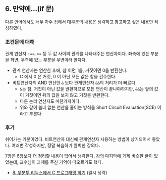 ## 6. 만약에...(if 문)

다른 언어에서도 너무 자주 접해서 대부분의 내용은 생략하고 참고하고 싶은 내용만 작성하였다.

### 조건문에 대해

관계 연산자 : `==`, `>=` 등 두 값 사이의 관계를 나타내주는 연산자이다. 좌측에 있는 부분을 좌변, 우측에 있는 부분을 우변이라 한다다.

- 관계 연산자는 연산한 후에, 참 이면 1을, 거짓이면 0을 반환한다.
  - C 에서 0 은 거짓, 0 이 아닌 모든 값은 참을 간주한다.
- 비트연산자의 AND 연산인 `&` 보다 관계연산자 `&&`의 처리가 더 빠르다.
  - `&`는 참, 거짓이 아닌 값을 반환하므로 모든 연산이 끝나야하지만, `&&`는 앞의 값이 거짓이면 뒤의 값을 보지 않고 거짓을 반환한다.
  - 다른 논리 연산자도 마찬가지이다.
  - 위와 같이 쓸데 없는 연산을 줄이는 방식을 Short Circuit Evaluation(SCE) 이라고 부른다.

### 후기

쉬어가는 기분이었다. 비트연산자 대신에 관계연산자 사용하는 방법이 상기되어서 좋았다. 여러번 작성하지만, 정말 복습하기 완벽한 강의다.

7장은 6장보다 더 정리할 내용이 없어서 생략한다. 강의 마지막에 과제 비슷한 글이 있었는데, 교수님이 과제를 주신 기억이 떠오르기도 했다.

- [8. 우분투 리눅스에서 C 프로그래밍 하기](./8.md) (일시 생략)
